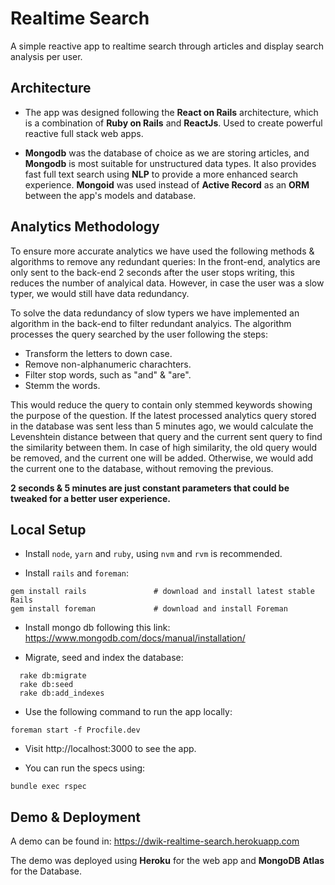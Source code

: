 
# Realtime Search
A simple reactive app to realtime search through articles and display search analysis per user.

## Architecture
* The app was designed following the **React on Rails** architecture, which is a combination of **Ruby on Rails** and **ReactJs**.
Used to create powerful reactive full stack web apps. 

* **Mongodb** was the database of choice as we are storing articles, and **Mongodb** is most suitable for unstructured data types. It also provides fast full text search using **NLP** to provide a more enhanced search experience. **Mongoid** was used instead of 
**Active Record** as an **ORM** between the app's models and database. 

## Analytics Methodology
To ensure more accurate analytics we have used the following methods & algorithms to remove any redundant queries:
In the front-end, analytics are only sent to the back-end 2 seconds after the user stops writing, this reduces the number 
of analyical data. However, in case the user was a slow typer, we would still have data redundancy.

To solve the data redundancy of slow typers we have implemented an algorithm in the back-end to filter redundant analyics. The algorithm processes the query searched by the user following the steps:
  - Transform the letters to down case.
  - Remove non-alphanumeric charachters.
  - Filter stop words, such as "and" & "are".
  - Stemm the words.

This would reduce the query to contain only stemmed keywords showing the purpose of the question. If the latest processed
analytics query stored in the database was sent less than 5 minutes ago, we would calculate the Levenshtein distance between that query and the current sent query to find the similarity between them. In case of high similarity, the old query would be removed, and the current one will be added. Otherwise, we would add the current one to the database, without removing the previous. 

**2 seconds & 5 minutes are just constant parameters that could be tweaked for a better user experience.**
## Local Setup
* Install `node`, `yarn` and `ruby`, using `nvm` and `rvm` is recommended.

* Install `rails` and `foreman`:
```
gem install rails               # download and install latest stable Rails
gem install foreman             # download and install Foreman
```

* Install mongo db following this link: https://www.mongodb.com/docs/manual/installation/

* Migrate, seed and index the database:
```
  rake db:migrate
  rake db:seed
  rake db:add_indexes
```

* Use the following command to run the app locally:
```
foreman start -f Procfile.dev
```

* Visit http://localhost:3000 to see the app.

* You can run the specs using:
```
bundle exec rspec
```

## Demo & Deployment

A demo can be found in: https://dwik-realtime-search.herokuapp.com

The demo was deployed using **Heroku** for the web app and **MongoDB Atlas** for the Database.